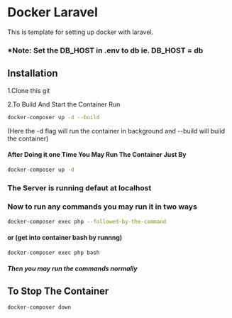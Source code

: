 # Docker Laravel 

This is template for setting up docker with laravel.

### *Note: Set the DB_HOST in .env to db ie. DB_HOST = db  

## Installation

1.Clone this git

2.To Build And Start the Container Run


```bash
docker-composer up -d --build
```
(Here the -d flag will run the container in background and --build will build the container)

#### After Doing it one Time You May Run The Container Just By

```bash
docker-composer up -d 
```
### The Server is running defaut at localhost 
### Now to run any commands you may run it in two ways

```bash
docker-composer exec php --followed-by-the-command
```
#### or (get into container bash by runnng)
```bash
docker-composer exec php bash
```
##### Then you may run the commands normally

## To Stop The Container
```bash
docker-composer down
```
